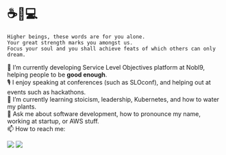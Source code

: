 # ☕️🌵💻

```
Higher beings, these words are for you alone.
Your great strength marks you amongst us. 
Focus your soul and you shall achieve feats of which others can only dream. 
```

🔭 I’m currently developing Service Level Objectives platform at Nobl9, helping people to be **good enough**. \
🎙️ I enjoy speaking at conferences (such as SLOconf), and helping out at events such as hackathons. \
🌱 I’m currently learning stoicism, leadership, Kubernetes, and how to water my plants. \
💬 Ask me about software development, how to pronounce my name, working at startup, or AWS stuff. \
📫 How to reach me:

<a href="https://www.linkedin.com/in/lukasz-dobek/"><img src="https://img.shields.io/badge/LinkedIn-0077b5?style=flat-square&logo=linkedin"></a> 
<a href="https://twitter.com/lukasz_dobek"><img src="https://img.shields.io/badge/twitter-1DA1F2?style=flat-square&logo=twitter&logoColor=white"></a>

